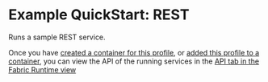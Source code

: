 # Example QuickStart: REST

Runs a sample REST service.

Once you have <a href="#/fabric/containers/createContainer?profileIds={{profileId}}">created a container for this profile</a>, or <a href="#/fabric/assignProfile?vid={{versionId}}&amp;pid={{profileId}}">added this profile to a container</a>, you can view the API of the running services in the <a href="#/fabric/api">API tab in the Fabric Runtime view</a>